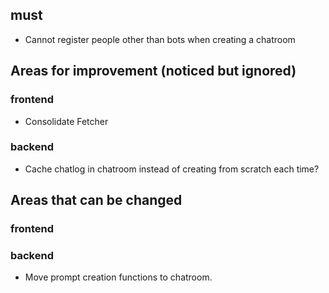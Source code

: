 ## must
- Cannot register people other than bots when creating a chatroom



## Areas for improvement (noticed but ignored)
### frontend
- Consolidate Fetcher

### backend
- Cache chatlog in chatroom instead of creating from scratch each time?



## Areas that can be changed
### frontend

### backend
- Move prompt creation functions to chatroom.
